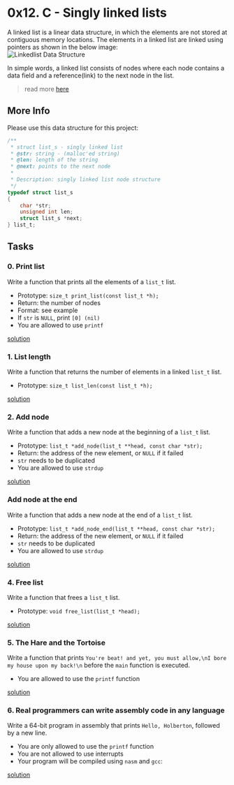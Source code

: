 # 0x12. C - Singly linked lists

A linked list is a linear data structure, in which the elements are not stored at contiguous memory locations. The elements in a linked list are linked using pointers as shown in the below image:  
![Linkedlist Data Structure](https://media.geeksforgeeks.org/wp-content/cdn-uploads/gq/2013/03/Linkedlist.png "Click to enlarge")

In simple words, a linked list consists of nodes where each node contains a data field and a reference(link) to the next node in the list.

> read more [here](https://www.geeksforgeeks.org/data-structures/linked-list/)



## More Info

Please use this data structure for this project:

```c
/**
 * struct list_s - singly linked list
 * @str: string - (malloc'ed string)
 * @len: length of the string
 * @next: points to the next node
 *
 * Description: singly linked list node structure
 */
typedef struct list_s
{
    char *str;
    unsigned int len;
    struct list_s *next;
} list_t;
```

## Tasks

### 0. Print list

Write a function that prints all the elements of a `list_t` list.

- Prototype: `size_t print_list(const list_t *h);`
- Return: the number of nodes
- Format: see example
- If `str` is `NULL`, print `[0] (nil)`
- You are allowed to use `printf`

[solution](0-print_list.c)

### 1. List length

Write a function that returns the number of elements in a linked `list_t` list.

- Prototype: `size_t list_len(const list_t *h);`

[solution](1-list_len.c)

### 2. Add node

Write a function that adds a new node at the beginning of a `list_t` list.

- Prototype: `list_t *add_node(list_t **head, const char *str);`
- Return: the address of the new element, or `NULL` if it failed
- `str` needs to be duplicated
- You are allowed to use `strdup`

[solution](2-add_node.c)

### Add node at the end

Write a function that adds a new node at the end of a `list_t` list.

- Prototype: `list_t *add_node_end(list_t **head, const char *str);`
- Return: the address of the new element, or `NULL` if it failed
- `str` needs to be duplicated
- You are allowed to use `strdup`

[solution](3-add_node_end.c)

### 4. Free list

Write a function that frees a `list_t` list.

- Prototype: `void free_list(list_t *head);`

[solution](4-free_list.c)

### 5. The Hare and the Tortoise

Write a function that prints `You're beat! and yet, you must allow,\nI bore my house upon my back!\n` before the `main` function is executed.

- You are allowed to use the `printf` function

[solution](100-first.c)

### 6. Real programmers can write assembly code in any language

Write a 64-bit program in assembly that prints `Hello, Holberton`, followed by a new line.

- You are only allowed to use the `printf` function
- You are not allowed to use interrupts
- Your program will be compiled using `nasm` and `gcc`:

[solution](101-hello_holberton.asm)